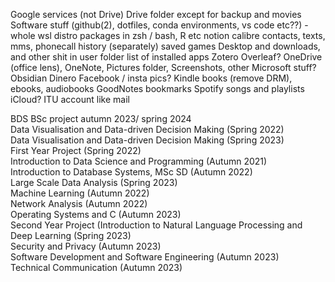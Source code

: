 Google services (not Drive)
Drive folder except for backup and movies
Software stuff (github(2), dotfiles, conda environments, vs code etc??) - whole wsl distro
packages in zsh / bash, R etc
notion
calibre
contacts, texts, mms, phonecall history (separately)
saved games
Desktop and downloads, and other shit in user folder
list of installed apps
Zotero
Overleaf?
OneDrive (office lens), OneNote, Pictures folder, Screenshots, other Microsoft stuff?
Obsidian
Dinero
Facebook / insta pics?
Kindle books (remove DRM), ebooks, audiobooks
GoodNotes
bookmarks
Spotify songs and playlists
iCloud?
ITU account like mail


BDS BSc project autumn 2023/ spring 2024  
Data Visualisation and Data-driven Decision Making (Spring 2022)  
Data Visualisation and Data-driven Decision Making (Spring 2023)  
First Year Project (Spring 2022)  
Introduction to Data Science and Programming (Autumn 2021)  
Introduction to Database Systems, MSc SD (Autumn 2022)  
Large Scale Data Analysis (Spring 2023)  
Machine Learning (Autumn 2022)  
Network Analysis (Autumn 2022)  
Operating Systems and C (Autumn 2023)  
Second Year Project (Introduction to Natural Language Processing and Deep Learning (Spring 2023)  
Security and Privacy (Autumn 2023)  
Software Development and Software Engineering (Autumn 2023)  
Technical Communication (Autumn 2023)